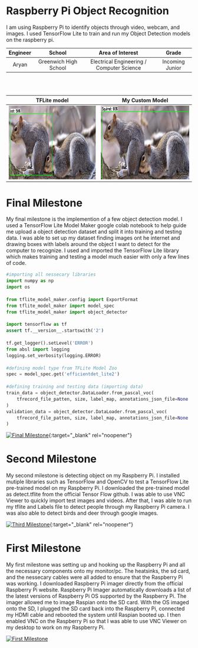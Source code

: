 ﻿# Raspberry Pi Object Recognition
I am using Raspberry Pi to identify objects through video, webcam, and images. I used TensorFlow Lite to train and run my Object Detection models on the raspberry pi. 

| **Engineer** | **School** | **Area of Interest** | **Grade** |
|:--:|:--:|:--:|:--:|
| Aryan | Greenwich High School | Electrical Engineering / Computer Science | Incoming Junior

<br/> <br/>

TFLite model             |  My Custom Model
:-------------------------:|:-------------------------:
<img src="https://github.com/AryanWadhwa05/Aryan-BSE-Portfolio/blob/gh-pages/squirrelssample.JPG?raw=true" alt="hi" width="350" height="200"/>  |  <img src= "https://github.com/AryanWadhwa05/Aryan-BSE-Portfolio/blob/gh-pages/Capture.JPG?raw=true" width="350" height="200" />
 
# Final Milestone
My final milestone is the implemention of a few object detection model. I used a TensorFlow Lite Model Maker google colab notebook to help guide me upload a object detection dataset and split it into training and testing data. I was able to set up my dataset finding images ont he internet and drawing boxes with labels around the object I want to detect for the computer to recognize. I used and imported the TensorFlow Lite library which makes training and testing a model much easier with only a few lines of code.

```python
#importing all nessecary libraries
import numpy as np
import os

from tflite_model_maker.config import ExportFormat
from tflite_model_maker import model_spec
from tflite_model_maker import object_detector

import tensorflow as tf
assert tf.__version__.startswith('2')

tf.get_logger().setLevel('ERROR')
from absl import logging
logging.set_verbosity(logging.ERROR)

#defining model type from TFLite Model Zoo
spec = model_spec.get('efficientdet_lite2')

#defining training and testing data (importing data)
train_data = object_detector.DataLoader.from_pascal_voc(
    tfrecord_file_patten, size, label_map, annotations_json_file=None
)
validation_data = object_detector.DataLoader.from_pascal_voc(
    tfrecord_file_patten, size, label_map, annotations_json_file=None
)
```

[![Final Milestone](https://res.cloudinary.com/marcomontalbano/image/upload/v1612573869/video_to_markdown/images/youtube--F7M7imOVGug-c05b58ac6eb4c4700831b2b3070cd403.jpg )](https://www.youtube.com/watch?v=F7M7imOVGug&feature=emb_logo "Final Milestone"){:target="_blank" rel="noopener"}

# Second Milestone
My second milestone is detecting object on my Raspberry Pi. I installed mutiple libraries such as TensorFlow and OpenCV to test a TensorFlow Lite pre-trained model on my Raspberry Pi. I downloaded the pre-trained model as detect.tflite from the official Tensor Flow github. I was able to use VNC Viewer to quickly import test images and videos. After that, I was able to run my tflite and Labels file to detect people through my Raspberry Pi camera. I was also able to detect birds and deer through google images.

[![Third Milestone](https://res.cloudinary.com/marcomontalbano/image/upload/v1612574014/video_to_markdown/images/youtube--y3VAmNlER5Y-c05b58ac6eb4c4700831b2b3070cd403.jpg)](https://www.youtube.com/watch?v=y3VAmNlER5Y&feature=emb_logo "Second Milestone"){:target="_blank" rel="noopener"}
# First Milestone
  

My first milestone was setting up and hooking up the Raspberry Pi and all the necessary components onto my monitor/pc. The heatsinks, the sd card, and the nessecary cables were all added to ensure that the Raspberry Pi was working. I downloaded Raspberry Pi imager directly from the official Raspberry Pi website. Raspberry Pi Imager automatically downloads a list of the latest versions of Raspberry Pi OS supported by the Raspberry Pi. The imager allowed me to image Raspian onto the SD card. With the OS imaged onto the SD, I plugged the SD card back into the Raspberry Pi, connected my HDMI cable and rebooted the system until Raspian booted up. I then enabled VNC on the Raspberry Pi so that I was able to use VNC Viewer on my desktop to work on my Raspberry Pi.

[![First Milestone](https://lh3.googleusercontent.com/_wXwEU_F7sD78GYUe3O10PFZT3KfQwlManW24Yry6f9qG1YOVGnXoQ_58HoHlZ0B52P2z9S0FUo4ljk_2jq7uXyZkdhS72_wa2u3nbErj24j2HHZIp3wLFOxYcO4dMDi7QHTINaOyfvGJIrzyIRi25WFqjORsZOPBnIFwsaPddwcpn4PuWjDnMY8T1sXnMW6s1zdZ1R5QkCA2kZMvkCehWWjFve5MqrATHEoTVgxWWztRxEl11yBWDBToLYloagKDmBKrVr1EPhmdZx-bPXspOizgif5W1idTJxjyzB7prHZbR93Fo8t_Ai38gT6-v0OeOpnyE4B0jTyOpWzNgSTOttEePApznpGbnyLR7tXEG8JxVe98xDZf7FtPm4CiTlNoc3U_MzOkuqsXrRoIX1rIzsJO9u3F7yRtzetYABL_6_r33gFzz8H-RDNWBIohgGov5B36UNsC3AhAdy8AJjEbmoNE2TnaA3rBSd-Mw35J9vXJgFqDLJgMcaAITnbYQZA5elns8hxGarB6FbgEidvdoNZc15kmziOizZg6vRaka95eK-5BZvC9w-ND_lpsTsejhtAYcsYeYM7FvAyCSG1j7-WM6cP3QyPy9LtWKop5ur5xiuT17YC4ltJtmrs03SZQVz3plcxveE-msugzLZjoTlJmrjEUK4dHtNcx0170GOrmkzusvOS13g8hty8sKzsByKGgBmAo5Bu9jbj42pS--PU=w1292-h970-no?authuser=0)](https://www.youtube.com/watch?v=CaCazFBhYKs "First Milestone")
